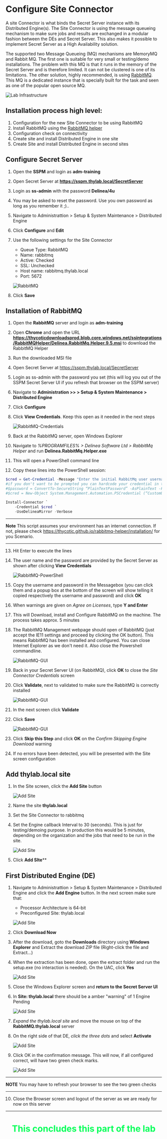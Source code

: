 # Configure Site Connector

A site Connector is what binds the Secret Server instance with its Distributed Engine(s). The Site Connector is using the message queueing mechanism to make sure jobs and results are exchanged in a modular fashion between the DEs and Secret Server. This also makes it possible to implement Secret Server as a High Availability solution.

The supported two Message Queueing (MQ) mechanisms are MemoryMQ and Rabbit MQ. The first one is suitable for very small or testing/demo installations. The problem with this MQ is that it runs in the memory of the Secret Server and is therefore limited. It can not be clustered is one of its limitations. The other solution, highly recommended, is using [RabbitMQ](https://rabitmq.com). This MQ is a dedicated instance that is specially built for the task and seen as one of the popular open source MQ.

![Lab Infrastructure](images/lab-11a.png)



## Installation process high level:
1. Configuration for the new Site Connector to be using RabbitMQ
2. Install RabbitMQ using the [RabbitMQ helper](https://docs.thycotic.com/ss/11.1.0/secret-server-setup/installation/installing-rabbitmq/index.md)
3. Configuration check on connectivity
4. Create site and install Distributed Engine in one site
5. Create Site and install Distributed Engine in second sites

## Configure Secret Server
1. Open the **SSPM** and login as **adm-training** 
2. Open Secret Server at **https://sspm.thylab.local/SecretServer**
3. Login as **ss-admin** with the password **Delinea/4u**
4. You may be asked to reset the password. Use you own password as long as you remember it ;)..
5. Navigate to Administrattion > Setup & System Maintenance > Distributed Engine
6. Click **Configure** and **Edit**
8. Use the following settings for the Site Connector

    - Queue Type: RabbitMQ
    - Name: rabbitmq
    - Active: Checked
    - SSL: Unchecked
    - Host name: rabbitmq.thylab.local
    - Port: 5672

    ![RabbitMQ](images/ss-adv-0002.png)

9. Click **Save**

## Installation of RabbitMQ
1. Open the **RabbitMQ** server and login as **adm-training**
2. Open **Chrome** and open the URL **https://thycoticdownloadsprod.blob.core.windows.net/ssintegrations/RabbitMQHelper/Delinea.RabbitMq.Helper.9.5.msi** to download the RabbitMQ Helper
3. Run the downloaded MSI file
4. Open Secret Server at https://sspm.thylab.local/SecretServer 
5. Login as ss-admin with the password you set (this will log you out of the SSPM Secret Server UI if you refresh that browser on the SSPM server)
6. Navigate to **Administration >> > Setup & System Maintenance > Distributed Engine**
7. Click **Configure**
8. Click **View Credentials**. Keep this open as it needed in the next steps
   
   ![RabbitMQ-Credentials](images/ss-adv-0003.png)

9. Back at the RabbitMQ server, open Windows Explorer
10. Navigate to *%PROGRAMFILES% > Delinea Software Ltd > RabbitMq Helper* and run **Delinea.RabbitMq.Helper.exe**
11. This will open a PowerShell command line
12. Copy these lines into the PowerShell session:

```powershell
$cred = Get-Credential -Message "Enter the initial RabbitMq user username and password";
#if you don't want to be prompted you can hardcode your credential in the script
#$password = ConvertTo-SecureString “PlainTextPassword” -AsPlainText -Force
#$cred = New-Object System.Management.Automation.PSCredential (“CustomUserName”, $password)

Install-Connector `
    -Credential $cred `
    -UseDelineaMirror -Verbose
```

---

**Note**
This script assumes your environment has an internet connection. If not, please check https://thycotic.github.io/rabbitmq-helper/installation/ for you Scenario.

--- 
13. Hit Enter to execute the lines
14. The user name and the password are provided by the Secret Server as shown after clicking **View Credentials**
    
    ![RabbitMQ-PowerShell](images/lab-003.png)

15. Copy the username and password in the Messagebox (you can click them and a popup box at the bottom of the screen will show telling it copied respectively the username and password) and click **OK**
16. When warnings are given on *Agree on Licenses*, type **Y and Enter**
17. This will Download, install and Configure RabbitMQ on the machine. The process takes approx. 5 minutes
18. The RabbitMQ Management webpage should open of RabbitMQ (just accept the IE11 settings and proceed by clicking the OK button). This means RabbitMQ has been installed and configured. You can close Internet Explorer as we don't need it. Also close the Powershell commandline.
    
    ![RabbitMQ-GUI](images/lab-019.png)

19. Back in your Secret Server UI (on RabbitMQ), click **OK** to close the *Site Connector Credentials* screen
20. Click **Validate**, next to validated to make sure the RabbitMQ is correctly installed

    ![RabbitMQ-GUI](images/ss-adv-0004.png)

21. In the next screen click **Validate**
22. Click **Save**

    ![RabbitMQ-GUI](images/ss-adv-0005.png)

23. Click **Skip this Step** and click **OK** on the *Confirm Skipping Engine Download* warning
24. If no errors have been detected, you will be presented with the Site screen configuration

## Add thylab.local site
1. In the Site screen, click the **Add Site** button
   
   ![Add Site](images/ss-adv-0006.png)

2. Name the site **thylab.local**
3. Set the Site Connector to rabbitmq
4. Set the Engine callback Interval to 30 (seconds). This is just for testing/demoing purpose. In production this would be 5 minutes, depending on the organization and the jobs that need to be run in the site.
    
    ![Add Site](images/ss-adv-0007.png)

5. Click **Add SIte****


## First Distributed Engine (DE)


1. Navigate to Administrattion > Setup & System Maintenance > Distributed Engine and click the **Add Engine** button. In the next screen make sure that:
    - Processor Architecture is 64-bit
    - Preconfigured Site: thylab.local

    ![Add Site](images/ss-adv-0008.png)

2. Click **Download Now**
3. After the download, goto the **Downloads** directory using **Windows Explorer** and Extract the download ZIP file (Right-click the file and Extract...)
4. When the extraction has been done, open the extract folder and run the setup.exe (no interaction is needed). On the UAC, click **Yes**

    ![Add Site](images/lab-06a.png)

5. Close the Windows Explorer screen and **return to the Secret Server UI**
6. In **Site: thylab.local** there should be a amber "warning" of 1 Engine Pending

    ![Add Site](images/ss-adv-0009.png)

7. *Expand the thylab.local site* and move the mouse on top of the **RabbitMQ.thylab.local** server
8. On the right side of that DE, *click the three dots* and select **Activate**

    ![Add Site](images/ss-adv-0010.png)

9. Click OK in the confirmation message. This will now, if all configured correct, will have two green check marks. 

    ![Add Site](images/ss-adv-0011.png)

---

**NOTE**
You may have to refresh your browser to see the two green checks

---

10. Close the Browser screen and logout of the server as we are ready for now on this server

  
  <HR>
  <center><H1 style="color:#00FF59">This concludes this part of the lab</H1></center>